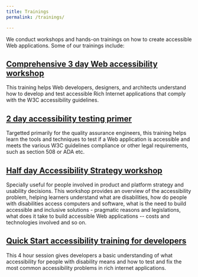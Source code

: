 ```yaml
---
title: Trainings
permalink: /trainings/

---
```

We conduct workshops and hands-on trainings on how to create accessible Web applications. Some of our trainings include:  
## [Comprehensive 3 day Web accessibility workshop](/trainings/3-day-accessibility-workshop/)
This training helps Web developers, designers, and architects understand how to develop and test accessible Rich Internet applications that comply with the W3C accessibility guidelines.  
## [2 day accessibility testing primer](/trainings/2-day-accessibility-testing-primer/)
Targetted primarily for the quality assurance engineers, this training helps learn the tools and techniques to test if a Web application is accessible and meets the various W3C guidelines compliance or other legal requirements, such as section 508 or ADA etc.  
## [Half day Accessibility Strategy workshop](/trainings/half-day-accessibility-strategy-workshop)
Specially useful for people involved in product and platform strategy and usability decisions. This workshop provides an overview of the accessibility problem, helping learners understand what are disabilities, how do people with disabilities access computers and software, what is the need to build accessible and inclusive solutions - pragmatic reasons and legislations, what does it take to build accessible Web applications -- costs and technologies involved and so on.  
## [Quick Start accessibility training for developers](/trainings/half-day-accessibility-quick-start-for-developers)
This 4 hour session gives developers a basic understanding of what accessibility for people with disability means and how to test and fix the most common accessibility problems in rich internet applications.